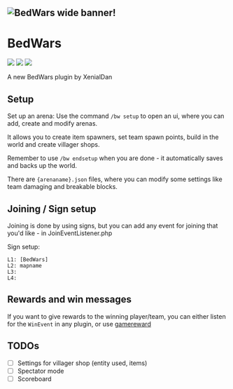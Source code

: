 ![BedWars wide banner!](https://github.com/thebigsmileXD/BedWars/blob/master/resources/xbedwars_icon_wide.png)
---
# BedWars
[![](https://poggit.pmmp.io/shield.state/BedWars)](https://poggit.pmmp.io/p/BedWars)
[![](https://poggit.pmmp.io/shield.api/BedWars)](https://poggit.pmmp.io/p/BedWars)
[![](https://poggit.pmmp.io/shield.dl.total/BedWars)](https://poggit.pmmp.io/p/BedWars)

A new BedWars plugin by XenialDan
## Setup
Set up an arena:
Use the command `/bw setup` to open an ui, where you can add, create and modify arenas.

It allows you to create item spawners, set team spawn points, build in the world and create villager shops.

Remember to use `/bw endsetup` when you are done - it automatically saves and backs up the world.

There are `{arenaname}.json` files, where you can modify some settings like team damaging and breakable blocks.

## Joining / Sign setup
Joining is done by using signs, but you can add any event for joining that you'd like - in JoinEventListener.php

Sign setup:
```
L1: [BedWars]
L2: mapname
L3: 
L4: 
```

## Rewards and win messages
If you want to give rewards to the winning player/team, you can either listen for the `WinEvent` in any plugin, or use [gamereward](https://github.com/thebigsmileXD/gamereward)

## TODOs
- [ ] Settings for villager shop (entity used, items)
- [ ] Spectator mode
- [ ] Scoreboard

